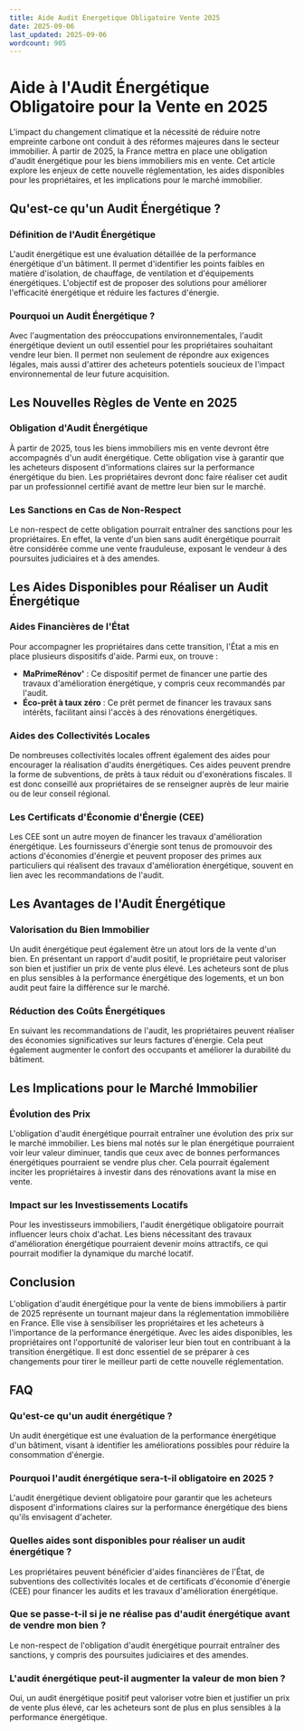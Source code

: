 ```yaml
---
title: Aide Audit Energetique Obligatoire Vente 2025
date: 2025-09-06
last_updated: 2025-09-06
wordcount: 905
---
```


# Aide à l'Audit Énergétique Obligatoire pour la Vente en 2025

L'impact du changement climatique et la nécessité de réduire notre empreinte carbone ont conduit à des réformes majeures dans le secteur immobilier. À partir de 2025, la France mettra en place une obligation d'audit énergétique pour les biens immobiliers mis en vente. Cet article explore les enjeux de cette nouvelle réglementation, les aides disponibles pour les propriétaires, et les implications pour le marché immobilier.

## Qu'est-ce qu'un Audit Énergétique ?

### Définition de l'Audit Énergétique

L'audit énergétique est une évaluation détaillée de la performance énergétique d'un bâtiment. Il permet d'identifier les points faibles en matière d'isolation, de chauffage, de ventilation et d'équipements énergétiques. L'objectif est de proposer des solutions pour améliorer l'efficacité énergétique et réduire les factures d'énergie.

### Pourquoi un Audit Énergétique ?

Avec l'augmentation des préoccupations environnementales, l'audit énergétique devient un outil essentiel pour les propriétaires souhaitant vendre leur bien. Il permet non seulement de répondre aux exigences légales, mais aussi d'attirer des acheteurs potentiels soucieux de l'impact environnemental de leur future acquisition.

## Les Nouvelles Règles de Vente en 2025

### Obligation d'Audit Énergétique

À partir de 2025, tous les biens immobiliers mis en vente devront être accompagnés d'un audit énergétique. Cette obligation vise à garantir que les acheteurs disposent d'informations claires sur la performance énergétique du bien. Les propriétaires devront donc faire réaliser cet audit par un professionnel certifié avant de mettre leur bien sur le marché.

### Les Sanctions en Cas de Non-Respect

Le non-respect de cette obligation pourrait entraîner des sanctions pour les propriétaires. En effet, la vente d'un bien sans audit énergétique pourrait être considérée comme une vente frauduleuse, exposant le vendeur à des poursuites judiciaires et à des amendes.

## Les Aides Disponibles pour Réaliser un Audit Énergétique

### Aides Financières de l'État

Pour accompagner les propriétaires dans cette transition, l'État a mis en place plusieurs dispositifs d'aide. Parmi eux, on trouve :

- **MaPrimeRénov'** : Ce dispositif permet de financer une partie des travaux d'amélioration énergétique, y compris ceux recommandés par l'audit.
- **Éco-prêt à taux zéro** : Ce prêt permet de financer les travaux sans intérêts, facilitant ainsi l'accès à des rénovations énergétiques.

### Aides des Collectivités Locales

De nombreuses collectivités locales offrent également des aides pour encourager la réalisation d'audits énergétiques. Ces aides peuvent prendre la forme de subventions, de prêts à taux réduit ou d'exonérations fiscales. Il est donc conseillé aux propriétaires de se renseigner auprès de leur mairie ou de leur conseil régional.

### Les Certificats d'Économie d'Énergie (CEE)

Les CEE sont un autre moyen de financer les travaux d'amélioration énergétique. Les fournisseurs d'énergie sont tenus de promouvoir des actions d'économies d'énergie et peuvent proposer des primes aux particuliers qui réalisent des travaux d'amélioration énergétique, souvent en lien avec les recommandations de l'audit.

## Les Avantages de l'Audit Énergétique

### Valorisation du Bien Immobilier

Un audit énergétique peut également être un atout lors de la vente d'un bien. En présentant un rapport d'audit positif, le propriétaire peut valoriser son bien et justifier un prix de vente plus élevé. Les acheteurs sont de plus en plus sensibles à la performance énergétique des logements, et un bon audit peut faire la différence sur le marché.

### Réduction des Coûts Énergétiques

En suivant les recommandations de l'audit, les propriétaires peuvent réaliser des économies significatives sur leurs factures d'énergie. Cela peut également augmenter le confort des occupants et améliorer la durabilité du bâtiment.

## Les Implications pour le Marché Immobilier

### Évolution des Prix

L'obligation d'audit énergétique pourrait entraîner une évolution des prix sur le marché immobilier. Les biens mal notés sur le plan énergétique pourraient voir leur valeur diminuer, tandis que ceux avec de bonnes performances énergétiques pourraient se vendre plus cher. Cela pourrait également inciter les propriétaires à investir dans des rénovations avant la mise en vente.

### Impact sur les Investissements Locatifs

Pour les investisseurs immobiliers, l'audit énergétique obligatoire pourrait influencer leurs choix d'achat. Les biens nécessitant des travaux d'amélioration énergétique pourraient devenir moins attractifs, ce qui pourrait modifier la dynamique du marché locatif.

## Conclusion

L'obligation d'audit énergétique pour la vente de biens immobiliers à partir de 2025 représente un tournant majeur dans la réglementation immobilière en France. Elle vise à sensibiliser les propriétaires et les acheteurs à l'importance de la performance énergétique. Avec les aides disponibles, les propriétaires ont l'opportunité de valoriser leur bien tout en contribuant à la transition énergétique. Il est donc essentiel de se préparer à ces changements pour tirer le meilleur parti de cette nouvelle réglementation.

## FAQ

### Qu'est-ce qu'un audit énergétique ?

Un audit énergétique est une évaluation de la performance énergétique d'un bâtiment, visant à identifier les améliorations possibles pour réduire la consommation d'énergie.

### Pourquoi l'audit énergétique sera-t-il obligatoire en 2025 ?

L'audit énergétique devient obligatoire pour garantir que les acheteurs disposent d'informations claires sur la performance énergétique des biens qu'ils envisagent d'acheter.

### Quelles aides sont disponibles pour réaliser un audit énergétique ?

Les propriétaires peuvent bénéficier d'aides financières de l'État, de subventions des collectivités locales et de certificats d'économie d'énergie (CEE) pour financer les audits et les travaux d'amélioration énergétique.

### Que se passe-t-il si je ne réalise pas d'audit énergétique avant de vendre mon bien ?

Le non-respect de l'obligation d'audit énergétique pourrait entraîner des sanctions, y compris des poursuites judiciaires et des amendes.

### L'audit énergétique peut-il augmenter la valeur de mon bien ?

Oui, un audit énergétique positif peut valoriser votre bien et justifier un prix de vente plus élevé, car les acheteurs sont de plus en plus sensibles à la performance énergétique.
